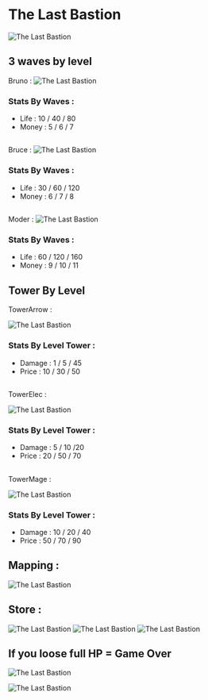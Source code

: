  # The Last Bastion
 ![The Last Bastion](https://github.com/Daosre/TowerDefense/blob/main/assets/readme/The%20Last%20Bastion.gif)

 ## 3 waves by level
 Bruno : ![The Last Bastion](https://github.com/Daosre/TowerDefense/blob/main/assets/img/mobs/slime/bruno.gif)
 ### Stats By Waves :
 - Life : 10 / 40 / 80
 - Money : 5 / 6 / 7
 ## 
 Bruce : ![The Last Bastion](https://github.com/Daosre/TowerDefense/blob/main/assets/img/mobs/bat/bruceLeft.gif)
 ### Stats By Waves : 
 - Life : 30 / 60 / 120
 - Money : 6 / 7 / 8
 ##  
 Moder : ![The Last Bastion](https://github.com/Daosre/TowerDefense/blob/main/assets/img/mobs/dragon/moderLeft.gif)

 ### Stats By Waves : 
 - Life : 60 / 120 / 160
 - Money : 9 / 10 / 11

 ## Tower By Level
 TowerArrow :
 
 ![The Last Bastion](https://github.com/Daosre/TowerDefense/blob/main/assets/img/Tower/Arrow/TowerArrow1.png)
 ### Stats By Level Tower :
 - Damage : 1 / 5 / 45 
 - Price : 10 / 30 / 50
 ##
 
 TowerElec :
 
 ![The Last Bastion](https://github.com/Daosre/TowerDefense/blob/main/assets/img/Tower/Elec/TowerElec1.png)
 
 ### Stats By Level Tower :
 - Damage : 5 / 10 /20
 - Price : 20 / 50 / 70
 ##
 
 TowerMage :
 
 ![The Last Bastion](https://github.com/Daosre/TowerDefense/blob/main/assets/img/Tower/Mage/TowerMage1.png)
 ### Stats By Level Tower :
 - Damage : 10 / 20 / 40
 - Price : 50 / 70 / 90
 
 ## Mapping :

 ![The Last Bastion](https://github.com/Daosre/TowerDefense/blob/main/assets/readme/Game.png)

 ## Store :
 
 ![The Last Bastion](https://github.com/Daosre/TowerDefense/blob/main/assets/readme/Store.png)
 ![The Last Bastion](https://github.com/Daosre/TowerDefense/blob/main/assets/readme/Store2.png)
 ![The Last Bastion](https://github.com/Daosre/TowerDefense/blob/main/assets/readme/Store3.png)

 ## If you loose full HP = Game Over

 ![The Last Bastion](https://github.com/Daosre/TowerDefense/blob/main/assets/readme/Life.png)

 ![The Last Bastion](https://github.com/Daosre/TowerDefense/blob/main/assets/readme/Loose.png)



